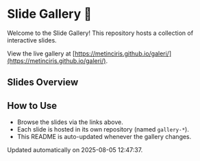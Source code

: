 
# Slide Gallery 🎨

Welcome to the Slide Gallery! This repository hosts a collection of interactive slides. 

View the live gallery at [https://metinciris.github.io/galeri/](https://metinciris.github.io/galeri/).

## Slides Overview



## How to Use
- Browse the slides via the links above.
- Each slide is hosted in its own repository (named `gallery-*`).
- This README is auto-updated whenever the gallery changes.

Updated automatically on 2025-08-05 12:47:37.
    